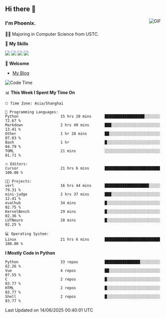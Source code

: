## Hi there 👋
<img align="right" alt="GIF" src="https://raw.githubusercontent.com/JoeyBling/JoeyBling/master/pic/pusheencode.gif" />

### I'm Phoenix.

👨‍🎓 Majoring in Computer Science from USTC.

🌟 **My Skills**

![](https://img.shields.io/badge/-Python-3e74a2?style=flat-square&logo=Python&logoColor=fff)
![](https://img.shields.io/badge/-C++-9f62a5?style=flat&logo=cplusplus&logoColor=white)
![](https://img.shields.io/badge/-Linux-185886?style=flat-square&logo=Linux&logoColor=fff)
![](https://img.shields.io/badge/-Rust-ff4136?style=flat-square&logo=Rust&logoColor=fff)

💬 **Welcome**

- [My Blog](https://ysy-phoenix.github.io/)

<!--START_SECTION:waka-->
![Code Time](http://img.shields.io/badge/Code%20Time-1%2C610%20hrs%2047%20mins-blue)

📊 **This Week I Spent My Time On** 

```text
🕑︎ Time Zone: Asia/Shanghai

💬 Programming Languages: 
Python                   15 hrs 20 mins      ██████████████████░░░░░░░   72.67 % 
Markdown                 2 hrs 49 mins       ███░░░░░░░░░░░░░░░░░░░░░░   13.41 % 
Other                    1 hr 28 mins        ██░░░░░░░░░░░░░░░░░░░░░░░   07.03 % 
Bash                     1 hr                █░░░░░░░░░░░░░░░░░░░░░░░░   04.79 % 
TOML                     21 mins             ░░░░░░░░░░░░░░░░░░░░░░░░░   01.71 % 

🔥 Editors: 
Cursor                   21 hrs 6 mins       █████████████████████████   100.00 % 

🐱‍💻 Projects: 
verl                     16 hrs 44 mins      ████████████████████░░░░░   79.31 % 
mini-judge               2 hrs 37 mins       ███░░░░░░░░░░░░░░░░░░░░░░   12.41 % 
evalhub                  34 mins             █░░░░░░░░░░░░░░░░░░░░░░░░   02.75 % 
KernelBench              29 mins             █░░░░░░░░░░░░░░░░░░░░░░░░   02.36 % 
LUTNeuro                 28 mins             █░░░░░░░░░░░░░░░░░░░░░░░░   02.25 % 

💻 Operating System: 
Linux                    21 hrs 6 mins       █████████████████████████   100.00 % 
```

**I Mostly Code in Python** 

```text
Python                   33 repos            ████████████████░░░░░░░░░   62.26 % 
Vue                      4 repos             ██░░░░░░░░░░░░░░░░░░░░░░░   07.55 % 
C                        2 repos             █░░░░░░░░░░░░░░░░░░░░░░░░   03.77 % 
HTML                     2 repos             █░░░░░░░░░░░░░░░░░░░░░░░░   03.77 % 
Shell                    2 repos             █░░░░░░░░░░░░░░░░░░░░░░░░   03.77 % 
```




 Last Updated on 14/06/2025 00:40:01 UTC
<!--END_SECTION:waka-->

<!--
**ysy-phoenix/ysy-phoenix** is a ✨ _special_ ✨ repository because its `README.md` (this file) appears on your GitHub profile.

Here are some ideas to get you started:

- 🔭 I’m currently working on ...
- 🌱 I’m currently learning ...
- 👯 I’m looking to collaborate on ...
- 🤔 I’m looking for help with ...
- 💬 Ask me about ...
- 📫 How to reach me: ...
- 😄 Pronouns: ...
- ⚡ Fun fact: ...
-->
